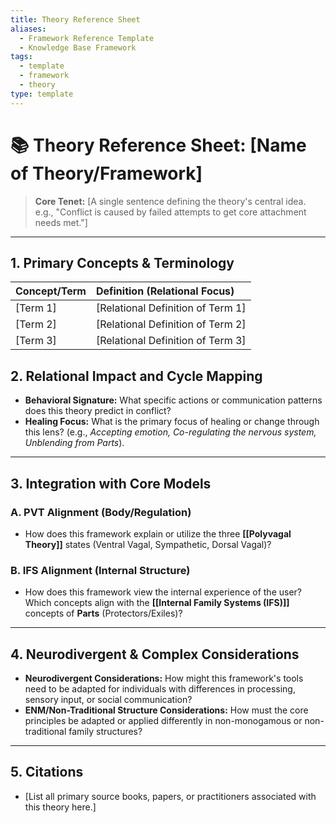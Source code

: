 ```yaml
---
title: Theory Reference Sheet
aliases:
  - Framework Reference Template
  - Knowledge Base Framework
tags:
  - template
  - framework
  - theory
type: template
---
```


<!-- @format -->

# 📚 Theory Reference Sheet: [Name of Theory/Framework]

> **Core Tenet:** [A single sentence defining the theory's central idea. e.g., "Conflict is caused by failed attempts to get core attachment needs met."]

---

## 1. Primary Concepts & Terminology

| Concept/Term | Definition (Relational Focus)     |
| :----------- | :-------------------------------- |
| [Term 1]     | [Relational Definition of Term 1] |
| [Term 2]     | [Relational Definition of Term 2] |
| [Term 3]     | [Relational Definition of Term 3] |

## 2. Relational Impact and Cycle Mapping

- **Behavioral Signature:** What specific actions or communication patterns does this theory predict in conflict?
- **Healing Focus:** What is the primary focus of healing or change through this lens? (e.g., _Accepting emotion,_ _Co-regulating the nervous system,_ _Unblending from Parts_).

---

## 3. Integration with Core Models

### A. PVT Alignment (Body/Regulation)

- How does this framework explain or utilize the three **[[Polyvagal Theory]]** states (Ventral Vagal, Sympathetic, Dorsal Vagal)?

### B. IFS Alignment (Internal Structure)

- How does this framework view the internal experience of the user? Which concepts align with the **[[Internal Family Systems (IFS)]]** concepts of **Parts** (Protectors/Exiles)?

---

## 4. Neurodivergent & Complex Considerations

- **Neurodivergent Considerations:** How might this framework's tools need to be adapted for individuals with differences in processing, sensory input, or social communication?
- **ENM/Non-Traditional Structure Considerations:** How must the core principles be adapted or applied differently in non-monogamous or non-traditional family structures?

---

## 5. Citations

- [List all primary source books, papers, or practitioners associated with this theory here.]
